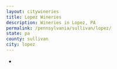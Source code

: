 ```yaml
---
layout: citywineries
title: Lopez Wineries
description: Wineries in Lopez, PA
permalink: /pennsylvania/sullivan/lopez/
state: pa
county: sullivan
city: lopez
---
```

-
